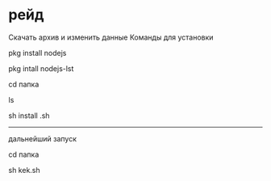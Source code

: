 # рейд
Скачать архив и изменить данные
Команды для установки

pkg install nodejs

pkg intall nodejs-lst

cd папка

ls

sh install .sh

----
дальнейший запуск

cd папка

sh kek.sh
